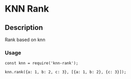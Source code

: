 # KNN Rank

## Description

Rank based on knn

### Usage

```
const knn = require('knn-rank');

knn.rank({a: 1, b: 2, c: 3}, [{a: 1, b: 2}, {c: 3}]);
```
